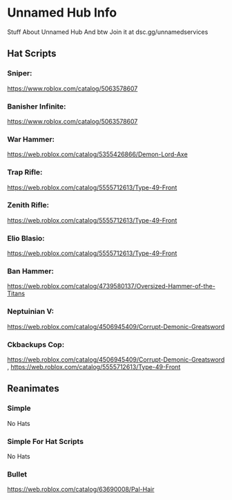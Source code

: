 # Unnamed Hub Info
Stuff About Unnamed Hub And btw Join it at dsc.gg/unnamedservices


## Hat Scripts

### Sniper:

https://www.roblox.com/catalog/5063578607

### Banisher Infinite:

https://www.roblox.com/catalog/5063578607

### War Hammer:

https://web.roblox.com/catalog/5355426866/Demon-Lord-Axe

### Trap Rifle:

https://web.roblox.com/catalog/5555712613/Type-49-Front

### Zenith Rifle:

https://web.roblox.com/catalog/5555712613/Type-49-Front

### Elio Blasio:

https://web.roblox.com/catalog/5555712613/Type-49-Front

### Ban Hammer:

https://web.roblox.com/catalog/4739580137/Oversized-Hammer-of-the-Titans

### Neptuinian V:

https://web.roblox.com/catalog/4506945409/Corrupt-Demonic-Greatsword

### Ckbackups Cop:

https://web.roblox.com/catalog/4506945409/Corrupt-Demonic-Greatsword , https://web.roblox.com/catalog/5555712613/Type-49-Front

## Reanimates

### Simple

No Hats
### Simple For Hat Scripts 

No Hats

### Bullet
https://web.roblox.com/catalog/63690008/Pal-Hair
